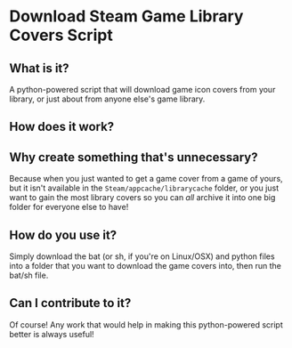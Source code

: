 # Download Steam Game Library Covers Script
## What is it?
A python-powered script that will download game icon covers from your library, or just about from anyone else's game library.
## How does it work?

## Why create something that's unnecessary?
Because when you just wanted to get a game cover from a game of yours, but it isn't available in the `Steam/appcache/librarycache` folder, or you just want to gain the most library covers so you can *all* archive it into one big folder for everyone else to have!
## How do you use it?
Simply download the bat (or sh, if you're on Linux/OSX) and python files into a folder that you want to download the game covers into, then run the bat/sh file.
## Can I contribute to it?
Of course! Any work that would help in making this python-powered script better is always useful!
